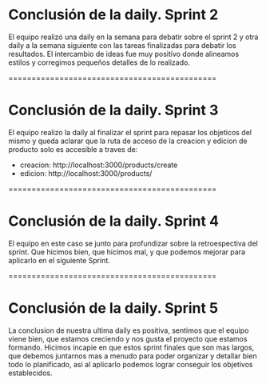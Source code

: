 # Conclusión de la daily. Sprint 2

El equipo realizó una daily en la semana para debatir sobre el sprint 2 y otra daily a la semana siguiente con las tareas finalizadas para debatir los resultados. El intercambio de ideas fue muy positivo donde alineamos estilos y corregimos pequeños detalles de lo realizado.

=============================================

# Conclusión de la daily. Sprint 3

El equipo realizo la daily al finalizar el sprint para repasar los objeticos del mismo y queda aclarar que la ruta de acceso de la creacion y edicion de producto solo es accesible a traves de:
- creacion: http://localhost:3000/products/create
- edicion: http://localhost:3000/products/


=============================================

# Conclusión de la daily. Sprint 4

El equipo en este caso se junto para profundizar sobre la retroespectiva del sprint. Que hicimos bien, que hicimos mal, y que podemos mejorar para aplicarlo en el siguiente Sprint.

=============================================

# Conclusión de la daily. Sprint 5

La conclusion de nuestra ultima daily es positiva, sentimos que el equipo viene bien, que estamos creciendo y nos gusta el proyecto que estamos formando. Hicimos incapie en que estos sprint finales que son mas largos, que debemos juntarnos mas a menudo para poder organizar y detallar bien todo lo planificado, asi al aplicarlo podemos lograr conseguir los objetivos establecidos.